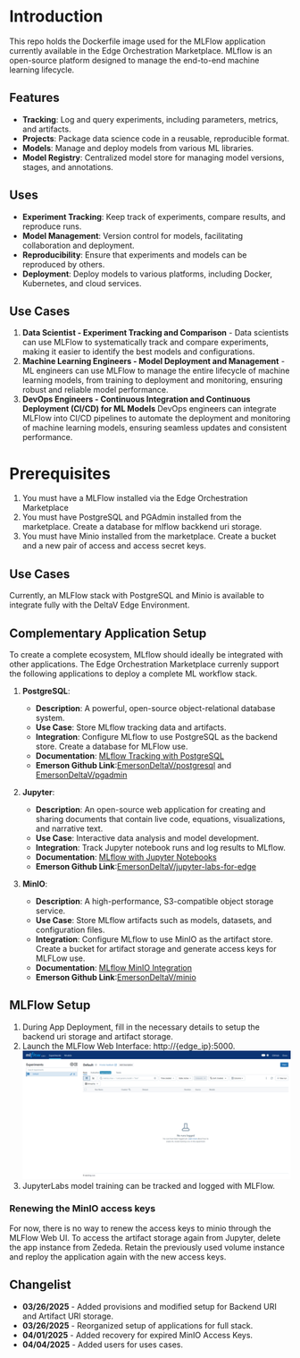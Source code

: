 # Introduction
This repo holds the Dockerfile image used for the MLFlow application currently available in the Edge Orchestration Marketplace. MLflow is an open-source platform designed to manage the end-to-end machine learning lifecycle.

## Features

- **Tracking**: Log and query experiments, including parameters, metrics, and artifacts.
- **Projects**: Package data science code in a reusable, reproducible format.
- **Models**: Manage and deploy models from various ML libraries.
- **Model Registry**: Centralized model store for managing model versions, stages, and annotations.

## Uses

- **Experiment Tracking**: Keep track of experiments, compare results, and reproduce runs.
- **Model Management**: Version control for models, facilitating collaboration and deployment.
- **Reproducibility**: Ensure that experiments and models can be reproduced by others.
- **Deployment**: Deploy models to various platforms, including Docker, Kubernetes, and cloud services.

## Use Cases
1. **Data Scientist - Experiment Tracking and Comparison** - Data scientists can use MLFlow to systematically track and compare experiments, making it easier to identify the best
models and configurations.
2. **Machine Learning Engineers - Model Deployment and Management** - ML engineers can use MLFlow to manage the entire lifecycle of machine learning models, from training to deployment
and monitoring, ensuring robust and reliable model performance.
3. **DevOps Engineers - Continuous Integration and Continuous Deployment (CI/CD) for ML Models​** DevOps engineers can integrate MLFlow into CI/CD pipelines to automate the deployment and monitoring of machine
learning models, ensuring seamless updates and consistent performance.

# Prerequisites

1. You must have a MLFlow installed via the Edge Orchestration Marketplace
2. You must have PostgreSQL and PGAdmin installed from the marketplace. Create a database for mlflow backkend uri storage.
3. You must have Minio installed from the marketplace. Create a bucket and a new pair of access and access secret keys.

## Use Cases
Currently, an MLFlow stack with PostgreSQL and Minio is available to integrate fully with the DeltaV Edge Environment.

## Complementary Application Setup
To create a complete ecosystem, MLflow should ideally be integrated with other applications. The Edge Orchestration Marketplace currenly support the following applications to deploy a complete ML workflow stack.
1. **PostgreSQL**:
   - **Description**: A powerful, open-source object-relational database system.
   - **Use Case**: Store MLflow tracking data and artifacts.
   - **Integration**: Configure MLflow to use PostgreSQL as the backend store. Create a database for MLFlow use.
   - **Documentation**: [MLflow Tracking with PostgreSQL](https://www.restack.io/docs/mlflow-knowledge-mlflow-postgres-integration)
   - **Emerson Github Link**:[EmersonDeltaV/postgresql](https://github.com/EmersonDeltaV/postgresql) and [EmersonDeltaV/pgadmin](https://github.com/EmersonDeltaV/pgadmin)

2. **Jupyter**:
   - **Description**: An open-source web application for creating and sharing documents that contain live code, equations, visualizations, and narrative text.
   - **Use Case**: Interactive data analysis and model development.
   - **Integration**: Track Jupyter notebook runs and log results to MLflow.
   - **Documentation**: [MLflow with Jupyter Notebooks](https://www.restack.io/docs/mlflow-knowledge-mlflow-jupyterhub-guide)
   - **Emerson Github Link**:[EmersonDeltaV/jupyter-labs-for-edge](https://github.com/EmersonDeltaV/jupyter-labs-for-edge)

3. **MinIO**:
   - **Description**: A high-performance, S3-compatible object storage service.
   - **Use Case**: Store MLflow artifacts such as models, datasets, and configuration files.
   - **Integration**: Configure MLflow to use MinIO as the artifact store. Create a bucket for artifact storage and generate access keys for MLFLow use.
   - **Documentation**: [MLflow MinIO Integration](https://www.restack.io/docs/mlflow-knowledge-mlflow-minio-integration)
   - **Emerson Github Link**:[EmersonDeltaV/minio]()

## MLFlow Setup
1. During App Deployment, fill in the necessary details to setup the backend uri storage and artifact storage.
2.	Launch the MLFlow Web Interface: http://{edge_ip}:5000.
![MlFlow Web Ui](https://github.com/EmersonDeltaV/mlflow/blob/main/assets/sample-ui-image.png?raw=true)
3. JupyterLabs model training can be tracked and logged with MLFlow.

### Renewing the MinIO access keys
For now, there is no way to renew the access keys to minio through the MLFlow Web UI. To access the artifact storage again from Jupyter, delete the app instance from Zededa. Retain the previously used volume instance and reploy the application again with the new access keys.

  
## Changelist
- **03/26/2025** - Added provisions and modified setup for Backend URI and Artifact URI storage.
- **03/26/2025** - Reorganized setup of applications for full stack.
- **04/01/2025** - Added recovery for expired MinIO Access Keys.
- **04/04/2025** - Added users for uses cases.
